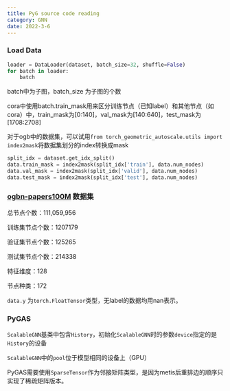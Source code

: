 ```yaml
---
title: PyG source code reading
category: GNN
date: 2022-3-6
---
```




### Load Data

```python
loader = DataLoader(dataset, batch_size=32, shuffle=False)
for batch in loader:
    batch
```

batch中为子图，batch_size 为子图的个数

cora中使用batch.train_mask用来区分训练节点（已知label）和其他节点（如cora）中，train_mask为[0:140]，val_mask为[140:640]，test_mask为[1708:2708]

对于ogb中的数据集，可以试用`from torch_geometric_autoscale.utils import index2mask`将数据集划分的index转换成mask

```python
split_idx = dataset.get_idx_split()
data.train_mask = index2mask(split_idx['train'], data.num_nodes)
data.val_mask = index2mask(split_idx['valid'], data.num_nodes)
data.test_mask = index2mask(split_idx['test'], data.num_nodes)
```







### [ogbn-papers100M](https://ogb.stanford.edu/docs/nodeprop/#ogbn-papers100M) 数据集

总节点个数：111,059,956

训练集节点个数：1207179

验证集节点个数：125265

测试集节点个数：214338

特征维度：128

节点种类：172

`data.y` 为`torch.FloatTensor`类型，无label的数据均用nan表示。





### PyGAS

`ScalableGNN`基类中包含`History`，初始化`ScalableGNN`时的参数`device`指定的是`History`的设备

`ScalableGNN`中的`pool`位于模型相同的设备上（GPU）

PyGAS需要使用`SparseTensor`作为邻接矩阵类型，是因为metis后重排边的顺序只实现了稀疏矩阵版本。
